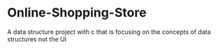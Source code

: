 # Online-Shopping-Store
A data structure project with c that is focusing on the concepts of data structures not the UI
